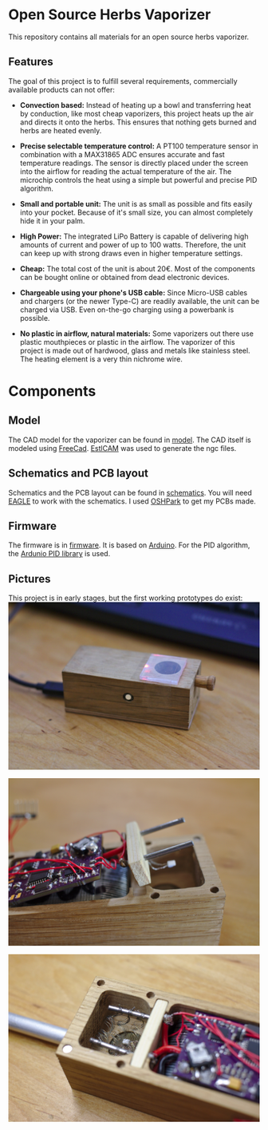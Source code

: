 # Open Source Herbs Vaporizer
This repository contains all materials for an open source herbs vaporizer.

## Features
The goal of this project is to fulfill several requirements, commercially available products can not offer:

* **Convection based:**
Instead of heating up a bowl and transferring heat by conduction, like most cheap vaporizers, this project heats up the air and directs it onto the herbs.
This ensures that nothing gets burned and herbs are heated evenly.

* **Precise selectable temperature control:**
A PT100 temperature sensor in combination with a MAX31865 ADC ensures accurate and fast temperature readings.
The sensor is directly placed under the screen into the airflow for reading the actual temperature of the air.
The microchip controls the heat using a simple but powerful and precise PID algorithm.

* **Small and portable unit:**
The unit is as small as possible and fits easily into your pocket.
Because of it's small size, you can almost completely hide it in your palm.

* **High Power:**
The integrated LiPo Battery is capable of delivering high amounts of current and power of up to 100 watts.
Therefore, the unit can keep up with strong draws even in higher temperature settings.

* **Cheap:**
The total cost of the unit is about 20€.
Most of the components can be bought online or obtained from dead electronic devices.

* **Chargeable using your phone's USB cable:**
Since Micro-USB cables and chargers (or the newer Type-C) are readily available, the unit can be charged via USB.
Even on-the-go charging using a powerbank is possible.

* **No plastic in airflow, natural materials:**
Some vaporizers out there use plastic mouthpieces or plastic in the airflow.
The vaporizer of this project is made out of hardwood, glass and metals like stainless steel.
The heating element is a very thin nichrome wire.

# Components
## Model
The CAD model for the vaporizer can be found in [model](model/).
The CAD itself is modeled using [FreeCad](https://www.freecadweb.org/).
[EstlCAM](https://www.estlcam.de/) was used to generate the ngc files.

## Schematics and PCB layout
Schematics and the PCB layout can be found in [schematics](schematics).
You will need [EAGLE](https://www.autodesk.com/products/eagle/overview) to work with the schematics.
I used [OSHPark](https://oshpark.com/) to get my PCBs made.

## Firmware
The firmware is in [firmware](firmware).
It is based on [Arduino](https://www.arduino.cc/).
For the PID algorithm, the [Ardunio PID library](https://github.com/br3ttb/Arduino-PID-Library/) is used.

## Pictures
This project is in early stages, but the first working prototypes do exist:
![Model](images/vape_model.jpg)

![Sideview](images/vape_sideview.jpg)

![Wiring](images/vape_wiring.jpg)

